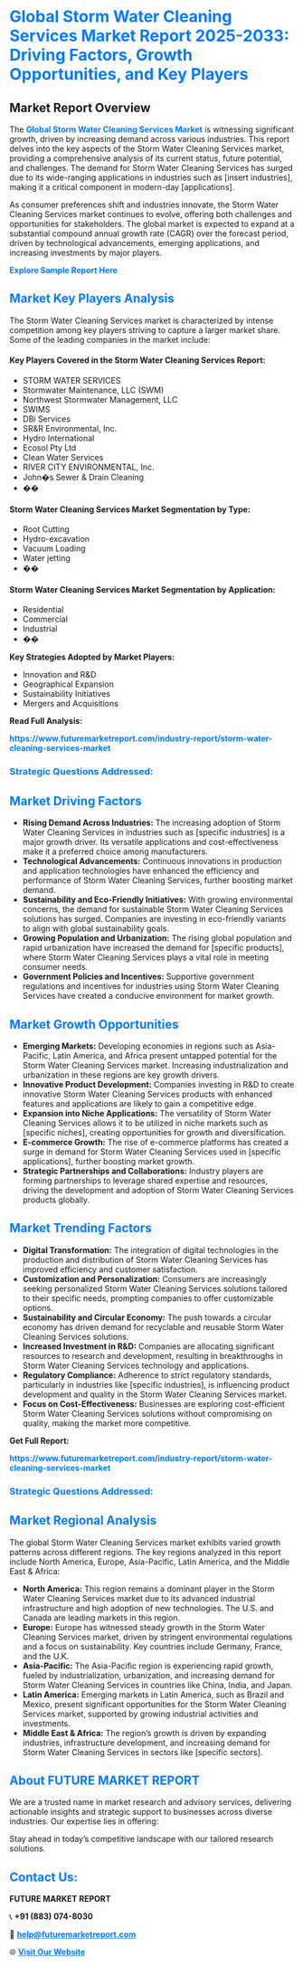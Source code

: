 <h1 style="color: #007BFF;">Global Storm Water Cleaning Services Market Report 2025-2033: Driving Factors, Growth Opportunities, and Key Players</h1>

<section id="overview">
<h2>Market Report Overview</h2>
<p>The <a href="https://www.futuremarketreport.com/industry-report/storm-water-cleaning-services-market" style="color: #007BFF; text-decoration: none;"><strong>Global Storm Water Cleaning Services Market</strong></a> is witnessing significant growth, driven by increasing demand across various industries. This report delves into the key aspects of the Storm Water Cleaning Services market, providing a comprehensive analysis of its current status, future potential, and challenges. The demand for Storm Water Cleaning Services has surged due to its wide-ranging applications in industries such as [insert industries], making it a critical component in modern-day [applications].</p>
<p>As consumer preferences shift and industries innovate, the Storm Water Cleaning Services market continues to evolve, offering both challenges and opportunities for stakeholders. The global market is expected to expand at a substantial compound annual growth rate (CAGR) over the forecast period, driven by technological advancements, emerging applications, and increasing investments by major players.</p>
</section>

<section id="overview">
<p><a href="https://www.futuremarketreport.com/request-sample/reportId=118315" style="color: #007BFF; text-decoration: none;"><strong>Explore Sample Report Here</strong></a></p>
</section>

<section id="key-players">
<h2 style="color: #007BFF;">Market Key Players Analysis</h2>
<p>The Storm Water Cleaning Services market is characterized by intense competition among key players striving to capture a larger market share. Some of the leading companies in the market include:</p>
<h4>Key Players Covered in the Storm Water Cleaning Services Report:</h4>
<ul><li>STORM WATER SERVICES</li><li>Stormwater Maintenance, LLC (SWM)</li><li>Northwest Stormwater Management, LLC</li><li>SWIMS</li><li>DBi Services</li><li>SR&amp;R Environmental, Inc.</li><li>Hydro International</li><li>Ecosol Pty Ltd</li><li>Clean Water Services</li><li>RIVER CITY ENVIRONMENTAL, Inc.</li><li>John�s Sewer &amp; Drain Cleaning</li><li>��</li></ul>
<h4>Storm Water Cleaning Services Market Segmentation by Type:</h4>
<ul><li>Root Cutting</li><li>Hydro-excavation</li><li>Vacuum Loading</li><li>Water jetting</li><li>��</li></ul>

<h4>Storm Water Cleaning Services Market Segmentation by Application:</h4>
<ul><li>Residential</li><li>Commercial</li><li>Industrial</li><li>��</li></ul>
<p><strong>Key Strategies Adopted by Market Players:</strong></p>
<ul>
<li>Innovation and R&D</li>
<li>Geographical Expansion</li>
<li>Sustainability Initiatives</li>
<li>Mergers and Acquisitions</li>
</ul>
</section>

<section>
<p><strong>Read Full Analysis: </strong></p><a href="https://www.futuremarketreport.com/industry-report/storm-water-cleaning-services-market" style="color: #007BFF; text-decoration: none;"><strong>https://www.futuremarketreport.com/industry-report/storm-water-cleaning-services-market</strong></a>
<h3 style="color: #007BFF;">Strategic Questions Addressed:</h3>
</section>

<section id="driving-factors">
<h2 style="color: #007BFF;">Market Driving Factors</h2>
<ul>
<li><strong>Rising Demand Across Industries:</strong> The increasing adoption of Storm Water Cleaning Services in industries such as [specific industries] is a major growth driver. Its versatile applications and cost-effectiveness make it a preferred choice among manufacturers.</li>
<li><strong>Technological Advancements:</strong> Continuous innovations in production and application technologies have enhanced the efficiency and performance of Storm Water Cleaning Services, further boosting market demand.</li>
<li><strong>Sustainability and Eco-Friendly Initiatives:</strong> With growing environmental concerns, the demand for sustainable Storm Water Cleaning Services solutions has surged. Companies are investing in eco-friendly variants to align with global sustainability goals.</li>
<li><strong>Growing Population and Urbanization:</strong> The rising global population and rapid urbanization have increased the demand for [specific products], where Storm Water Cleaning Services plays a vital role in meeting consumer needs.</li>
<li><strong>Government Policies and Incentives:</strong> Supportive government regulations and incentives for industries using Storm Water Cleaning Services have created a conducive environment for market growth.</li>
</ul>
</section>

<section id="growth-opportunities">
<h2 style="color: #007BFF;">Market Growth Opportunities</h2>
<ul>
<li><strong>Emerging Markets:</strong> Developing economies in regions such as Asia-Pacific, Latin America, and Africa present untapped potential for the Storm Water Cleaning Services market. Increasing industrialization and urbanization in these regions are key growth drivers.</li>
<li><strong>Innovative Product Development:</strong> Companies investing in R&D to create innovative Storm Water Cleaning Services products with enhanced features and applications are likely to gain a competitive edge.</li>
<li><strong>Expansion into Niche Applications:</strong> The versatility of Storm Water Cleaning Services allows it to be utilized in niche markets such as [specific niches], creating opportunities for growth and diversification.</li>
<li><strong>E-commerce Growth:</strong> The rise of e-commerce platforms has created a surge in demand for Storm Water Cleaning Services used in [specific applications], further boosting market growth.</li>
<li><strong>Strategic Partnerships and Collaborations:</strong> Industry players are forming partnerships to leverage shared expertise and resources, driving the development and adoption of Storm Water Cleaning Services products globally.</li>
</ul>
</section>

<section id="trending-factors">
<h2 style="color: #007BFF;">Market Trending Factors</h2>
<ul>
<li><strong>Digital Transformation:</strong> The integration of digital technologies in the production and distribution of Storm Water Cleaning Services has improved efficiency and customer satisfaction.</li>
<li><strong>Customization and Personalization:</strong> Consumers are increasingly seeking personalized Storm Water Cleaning Services solutions tailored to their specific needs, prompting companies to offer customizable options.</li>
<li><strong>Sustainability and Circular Economy:</strong> The push towards a circular economy has driven demand for recyclable and reusable Storm Water Cleaning Services solutions.</li>
<li><strong>Increased Investment in R&D:</strong> Companies are allocating significant resources to research and development, resulting in breakthroughs in Storm Water Cleaning Services technology and applications.</li>
<li><strong>Regulatory Compliance:</strong> Adherence to strict regulatory standards, particularly in industries like [specific industries], is influencing product development and quality in the Storm Water Cleaning Services market.</li>
<li><strong>Focus on Cost-Effectiveness:</strong> Businesses are exploring cost-efficient Storm Water Cleaning Services solutions without compromising on quality, making the market more competitive.</li>
</ul>
</section>

<section>
<p><strong>Get Full Report: </strong></p><a href="https://www.futuremarketreport.com/industry-report/storm-water-cleaning-services-market" style="color: #007BFF; text-decoration: none;"><strong>https://www.futuremarketreport.com/industry-report/storm-water-cleaning-services-market</strong></a>
<h3 style="color: #007BFF;">Strategic Questions Addressed:</h3>
</section>


<section id="regional-analysis">
<h2 style="color: #007BFF;">Market Regional Analysis</h2>
<p>The global Storm Water Cleaning Services market exhibits varied growth patterns across different regions. The key regions analyzed in this report include North America, Europe, Asia-Pacific, Latin America, and the Middle East & Africa:</p>
<ul>
<li><strong>North America:</strong> This region remains a dominant player in the Storm Water Cleaning Services market due to its advanced industrial infrastructure and high adoption of new technologies. The U.S. and Canada are leading markets in this region.</li>
<li><strong>Europe:</strong> Europe has witnessed steady growth in the Storm Water Cleaning Services market, driven by stringent environmental regulations and a focus on sustainability. Key countries include Germany, France, and the U.K.</li>
<li><strong>Asia-Pacific:</strong> The Asia-Pacific region is experiencing rapid growth, fueled by industrialization, urbanization, and increasing demand for Storm Water Cleaning Services in countries like China, India, and Japan.</li>
<li><strong>Latin America:</strong> Emerging markets in Latin America, such as Brazil and Mexico, present significant opportunities for the Storm Water Cleaning Services market, supported by growing industrial activities and investments.</li>
<li><strong>Middle East & Africa:</strong> The region’s growth is driven by expanding industries, infrastructure development, and increasing demand for Storm Water Cleaning Services in sectors like [specific sectors].</li>
</ul>
</section>

<footer>
<h2 style="color: #007BFF;">About FUTURE MARKET REPORT</h2>
<p>We are a trusted name in market research and advisory services, delivering actionable insights and strategic support to businesses across diverse industries. Our expertise lies in offering:</p>

<p>Stay ahead in today’s competitive landscape with our tailored research solutions.</p>

<h2 style="color: #007BFF;">Contact Us:</h2>
<p><strong>FUTURE MARKET REPORT</strong></p>
<p>📞 <strong>+91 (883) 074-8030</strong></p>
<p>📧 <strong><a href="mailto:help@futuremarketreport.com" style="color: #007BFF;">help@futuremarketreport.com</a></strong></p>
<p>🌐 <strong><a href="https://www.futuremarketreport.com/" style="color: #007BFF;">Visit Our Website</a></strong></p>
</footer>